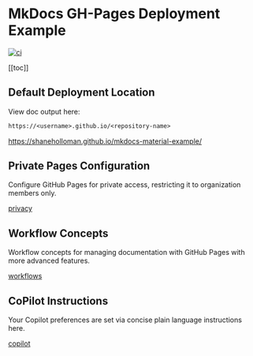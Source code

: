 # MkDocs GH-Pages Deployment Example

[![ci](https://github.com/shaneholloman/mkdocs-material-example/actions/workflows/ci.yml/badge.svg)](https://github.com/shaneholloman/mkdocs-material-example/actions/workflows/ci.yml)

[[toc]]

## Default Deployment Location

View doc output here:

```txt
https://<username>.github.io/<repository-name>
```

<https://shaneholloman.github.io/mkdocs-material-example/>

## Private Pages Configuration

Configure GitHub Pages for private access, restricting it to organization members only.

[privacy](reference/privacy.md)

## Workflow Concepts

Workflow concepts for managing documentation with GitHub Pages with more advanced features.

[workflows](reference/workflows.md)

## CoPilot Instructions

Your Copilot preferences are set via concise plain language instructions here.

[copilot](.github/copilot-instructions.md)
